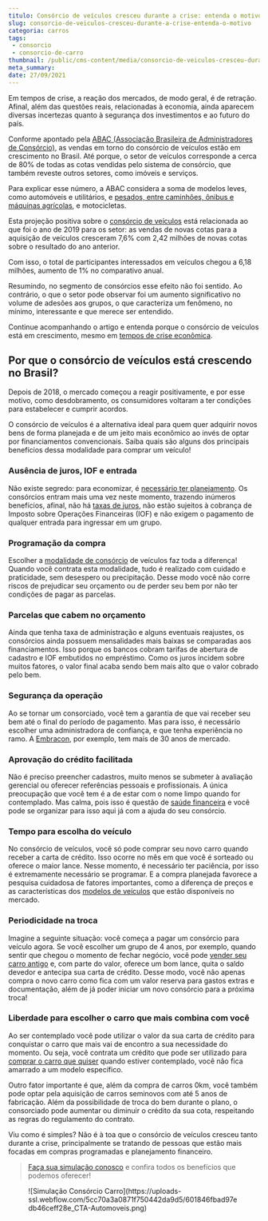 ```yaml
---
titulo: Consórcio de veículos cresceu durante a crise: entenda o motivo
slug: consorcio-de-veiculos-cresceu-durante-a-crise-entenda-o-motivo
categoria: carros
tags:
 - consorcio
 - consorcio-de-carro
thumbnail: /public/cms-content/media/consorcio-de-veiculos-cresceu-durante-a-crise-entenda-o-motivo.jpg
meta_summary: 
date: 27/09/2021
---
```

Em tempos de crise, a reação dos mercados, de modo geral, é de retração. Afinal, além das questões reais, relacionadas à economia, ainda aparecem diversas incertezas quanto à segurança dos investimentos e ao futuro do país.

Conforme apontado pela [ABAC (Associação Brasileira de Administradores de Consórcio)](https://abac.org.br/), as vendas em torno do consórcio de veículos estão em crescimento no Brasil. Até porque, o setor de veículos corresponde a cerca de 80% de todas as cotas vendidas pelo sistema de consórcio, que também reveste outros setores, como imóveis e serviços.

Para explicar esse número, a ABAC considera a soma de modelos leves, como automóveis e utilitários, e [pesados, entre caminhões, ônibus e máquinas agrícolas](https://www.embracon.com.br/blog/saiba-como-investir-em-veiculos-pesados-com-o-consorcio-embracon), e motocicletas.

Esta projeção positiva sobre o [consórcio de veículos](https://www.embracon.com.br/blog/sobre-o-consorcio-de-veiculos-embracon) está relacionada ao que foi o ano de 2019 para os setor: as vendas de novas cotas para a aquisição de veículos cresceram 7,6% com 2,42 milhões de novas cotas sobre o resultado do ano anterior.

Com isso, o total de participantes interessados em veículos chegou a 6,18 milhões, aumento de 1% no comparativo anual.

Resumindo, no segmento de consórcios esse efeito não foi sentido. Ao contrário, o que o setor pode observar foi um aumento significativo no volume de adesões aos grupos, o que caracteriza um fenômeno, no mínimo, interessante e que merece ser entendido.

Continue acompanhando o artigo e entenda porque o consórcio de veículos está em crescimento, mesmo em [tempos de crise econômica](https://www.embracon.com.br/blog/mudancas-no-consorcio-durante-a-pandemia).

Por que o consórcio de veículos está crescendo no Brasil? 
----------------------------------------------------------

Depois de 2018, o mercado começou a reagir positivamente, e por esse motivo, como desdobramento, os consumidores voltaram a ter condições para estabelecer e cumprir acordos.

O consórcio de veículos é a alternativa ideal para quem quer adquirir novos bens de forma planejada e de um jeito mais econômico ao invés de optar por financiamentos convencionais. Saiba quais são alguns dos principais benefícios dessa modalidade para comprar um veículo!

### Ausência de juros, IOF e entrada 

Não existe segredo: para economizar, é [necessário ter planejamento](https://www.embracon.com.br/blog/planejamento-financeiro-um-guia-para-as-financas-nao-sairem-de-controle). Os consórcios entram mais uma vez neste momento, trazendo inúmeros benefícios, afinal, não há [taxas de juros](https://www.embracon.com.br/blog/parcela-de-consorcio-tem-juros), não estão sujeitos à cobrança de Imposto sobre Operações Financeiras (IOF) e não exigem o pagamento de qualquer entrada para ingressar em um grupo.

### Programação da compra 

Escolher a [modalidade de consórcio](https://www.embracon.com.br/blog/guia-definitivo-tudo-o-que-voce-precisa-saber-sobre-consorcio) de veículos faz toda a diferença! Quando você contrata esta modalidade, tudo é realizado com cuidado e praticidade, sem desespero ou precipitação. Desse modo você não corre riscos de prejudicar seu orçamento ou de perder seu bem por não ter condições de pagar as parcelas.

### Parcelas que cabem no orçamento 

Ainda que tenha taxa de administração e alguns eventuais reajustes, os consórcios ainda possuem mensalidades mais baixas se comparadas aos financiamentos. Isso porque os bancos cobram tarifas de abertura de cadastro e IOF embutidos no empréstimo. Como os juros incidem sobre muitos fatores, o valor final acaba sendo bem mais alto que o valor cobrado pelo bem.

### Segurança da operação 

Ao se tornar um consorciado, você tem a garantia de que vai receber seu bem até o final do período de pagamento. Mas para isso, é necessário escolher uma administradora de confiança, e que tenha experiência no ramo. A [Embracon](https://www.embracon.com.br/), por exemplo, tem mais de 30 anos de mercado.

### Aprovação do crédito facilitada 

Não é preciso preencher cadastros, muito menos se submeter à avaliação gerencial ou oferecer referências pessoais e profissionais. A única preocupação que você tem é a de estar com o nome limpo quando for contemplado. Mas calma, pois isso é questão de [saúde financeira](https://www.embracon.com.br/blog/5-dicas-para-conquistar-a-saude-financeira) e você pode se organizar para isso aqui já com a ajuda do seu consórcio.

### Tempo para escolha do veículo 

No consórcio de veículos, você só pode comprar seu novo carro quando receber a carta de crédito. Isso ocorre no mês em que você é sorteado ou oferece o maior lance. Nesse momento, é necessário ter paciência, por isso é extremamente necessário se programar. E a compra planejada favorece a pesquisa cuidadosa de fatores importantes, como a diferença de preços e as características dos [modelos de veículos](https://www.embracon.com.br/blog/comprar-carro-usado-com-a-carta-de-credito-do-consorcio) que estão disponíveis no mercado.

### Periodicidade na troca 

Imagine a seguinte situação: você começa a pagar um consórcio para veículo agora. Se você escolher um grupo de 4 anos, por exemplo, quando sentir que chegou o momento de fechar negócio, você pode [vender seu carro antigo](https://www.embracon.com.br/blog/os-principais-cuidados-na-hora-de-vender-o-seu-carro) e, com parte do valor, oferece um bom lance, quita o saldo devedor e antecipa sua carta de crédito. Desse modo, você não apenas compra o novo carro como fica com um valor reserva para gastos extras e documentação, além de já poder iniciar um novo consórcio para a próxima troca!

### Liberdade para escolher o carro que mais combina com você 

Ao ser contemplado você pode utilizar o valor da sua carta de crédito para conquistar o carro que mais vai de encontro a sua necessidade do momento. Ou seja, você contrata um crédito que pode ser utilizado para [comprar o carro que quiser](https://www.embracon.com.br/blog/primeiro-carro-como-acertar-na-escolha) quando estiver contemplado, você não fica amarrado a um modelo específico.

Outro fator importante é que, além da compra de carros 0km, você também pode optar pela aquisição de carros seminovos com até 5 anos de fabricação. Além da possibilidade de troca do bem durante o plano, o consorciado pode aumentar ou diminuir o crédito da sua cota, respeitando as regras do regulamento do contrato.

Viu como é simples? Não é à toa que o consórcio de veículos cresceu tanto durante a crise, principalmente se tratando de pessoas que estão mais focadas em compras programadas e planejamento financeiro.

> [Faça sua simulação conosco](https://www.embracon.com.br/consorcio-de-carros/?utm_source=blog&utm_medium=referral&utm_content=) e confira todos os benefícios que podemos oferecer!

<figure class="w-richtext-figure-type-image w-richtext-align-center"><div>![Simulação Consórcio Carro](https://uploads-ssl.webflow.com/5cc70a3a0871f750442da9d5/601846fbad97edb46ceff28e_CTA-Automoveis.png)</div></figure>
